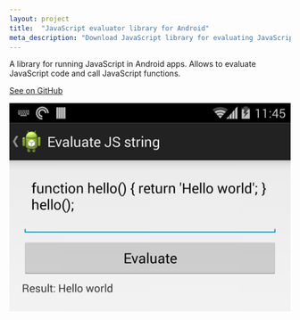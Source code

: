 ```yaml
---
layout: project
title:  "JavaScript evaluator library for Android"
meta_description: "Download JavaScript library for evaluating JavaScript in your Android apps."
---
```


A library for running JavaScript in Android apps.
Allows to evaluate JavaScript code and call JavaScript functions.

[See on GitHub](https://github.com/evgenyneu/js-evaluator-for-android)

<img src='/image/projects/2014_javascript_evaluator_library_for_android.png' class='Screenshot--IphonePortrait2x' title='JavaScript evaluator library for Android'>
